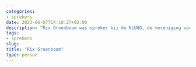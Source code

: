 ```yaml
---
categories:
- sprekers
date: 2023-06-07T14:10:27+02:00
description: "Rix Groenboom was spreker bij de NLUUG, de vereniging voor open systemen en open standaarden. Lees meer over deze spreker."
tags:
- sprekers
slug:
title: "Rix Groenboom"
type: person
---
```

